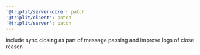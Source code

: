 ```yaml
---
'@triplit/server-core': patch
'@triplit/client': patch
'@triplit/server': patch
---
```


include sync closing as part of message passing and improve logs of close reason
